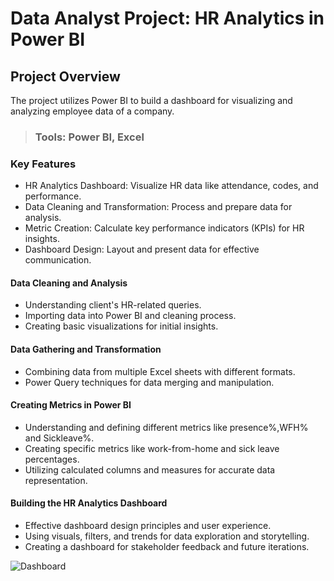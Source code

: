 # Data Analyst Project: HR Analytics in Power BI 

## Project Overview

 The project utilizes Power BI to build a dashboard for visualizing and analyzing employee data of a company.

> ### Tools: Power BI, Excel

### Key Features

- HR Analytics Dashboard: Visualize HR data like attendance, codes, and performance.
- Data Cleaning and Transformation: Process and prepare data for analysis.
- Metric Creation: Calculate key performance indicators (KPIs) for HR insights.
- Dashboard Design: Layout and present data for effective communication.

#### Data Cleaning and Analysis

- Understanding client's HR-related queries.
- Importing data into Power BI and cleaning process.
- Creating basic visualizations for initial insights.

#### Data Gathering and Transformation

- Combining data from multiple Excel sheets with different formats.
- Power Query techniques for data merging and manipulation.

#### Creating Metrics in Power BI

- Understanding and defining different metrics like presence%,WFH% and Sickleave%.
- Creating specific metrics like work-from-home and sick leave percentages.
- Utilizing calculated columns and measures for accurate data representation.

#### Building the HR Analytics Dashboard

- Effective dashboard design principles and user experience.
- Using visuals, filters, and trends for data exploration and storytelling.
- Creating a dashboard for stakeholder feedback and future iterations.
  
![Dashboard](https://github.com/hbkagitha/DA-Portfolio_PowerBI-HRAnalytics/blob/main/HR%20dashboard.png)
